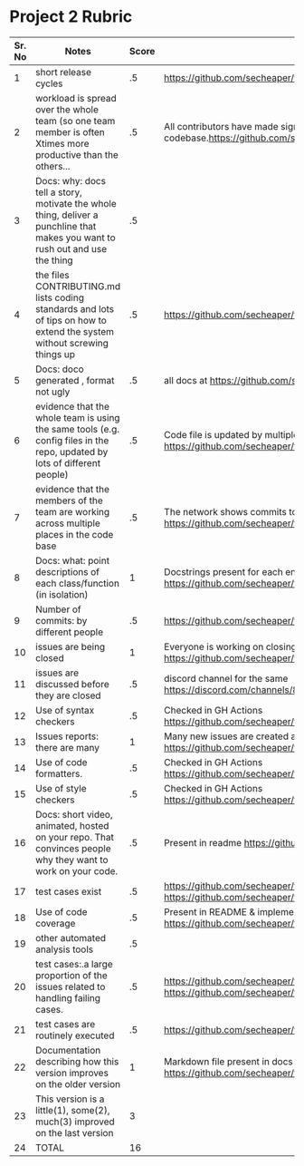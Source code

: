 
# Project 2 Rubric


Sr. No| Notes|Score|Evidence|
|----|--------|------|-------|
1| short release cycles| .5 |https://github.com/secheaper/transcriptor/releases/|
2| workload is spread over the whole team (so one team member is often Xtimes more productive than the others... | .5| All contributors have made significant commits in the codebase.https://github.com/secheaper/transcriptor/graphs/contributors|
3| Docs: why: docs tell a story, motivate the whole thing, deliver a punchline that makes you want to rush out and use the thing|.5||
4| the files CONTRIBUTING.md lists coding standards and lots of tips on how to extend the system without screwing things up |.5|https://github.com/secheaper/transcriptor/blob/main/CONTRIBUTING.md|
5| Docs: doco generated , format not ugly|.5| all docs at https://github.com/secheaper/transcriptor/tree/main/docs|
6| evidence that the whole team is using the same tools (e.g. config files in the repo, updated by lots of different people) |.5|Code file is updated by multiple people https://github.com/secheaper/transcriptor/blob/main/source/transcriptor.py|
7| evidence that the members of the team are working across multiple places in the code base|.5|The network shows commits to various parts of the project https://github.com/secheaper/transcriptor/network|
8| Docs: what: point descriptions of each class/function (in isolation)	| 1 |Docstrings present for each entity https://github.com/secheaper/transcriptor/tree/main/source|
9| Number of commits: by different people	| .5 | https://github.com/secheaper/transcriptor/graphs/contributors |
10| issues are being closed	|1| Everyone is working on closing the issues on time https://github.com/secheaper/transcriptor/issues?q=is%3Aissue+is%3Aclosed|
11| issues are discussed before they are closed	| .5| discord channel for the same https://discord.com/channels/879343473940107264/879343474393096237|
12| Use of syntax checkers | .5|Checked in GH Actions https://github.com/secheaper/transcriptor/blob/main/.github/workflows/python-app.yml|
13| Issues reports: there are many| 1| Many new issues are created and resolved https://github.com/secheaper/transcriptor/issues |
14| Use of code formatters.	|.5 |Checked in GH Actions https://github.com/secheaper/transcriptor/blob/main/.github/workflows/python-app.yml|
15| Use of style checkers	|.5 |Checked in GH Actions https://github.com/secheaper/transcriptor/blob/main/.github/workflows/python-app.yml|
16| Docs: short video, animated, hosted on your repo. That convinces people why they want to work on your code.|.5 |Present in readme https://github.com/secheaper/transcriptor/blob/main/README.md|
17| test cases exist| .5|https://github.com/secheaper/transcriptor/tree/main/tests & https://github.com/secheaper/transcriptor/tree/main/tests|
18| Use of code coverage| .5|Present in README & implemented https://github.com/secheaper/transcriptor/blob/main/.github/workflows/code_coverage.yml|
19| other automated analysis tools| .5| |
20| test cases:.a large proportion of the issues related to handling failing cases.	| .5|https://github.com/secheaper/transcriptor/tree/main/test & https://github.com/secheaper/transcriptor/tree/main/tests|
21| test cases are routinely executed	| .5|https://github.com/secheaper/transcriptor/actions| 
22| Documentation describing how this version improves on the older version	| 1| Markdown file present in docs https://github.com/secheaper/transcriptor/blob/main/docs/changes.md|
23| This version is a little(1), some(2), much(3) improved on the last version | 3| |
24| TOTAL | 16 | |
